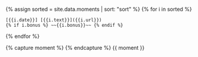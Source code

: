{% assign sorted = site.data.moments | sort: "sort" %}
{% for i in sorted %}
    
    [{{i.date}}] [{{i.text}}]({{i.url}})  
    {% if i.bonus %} ~~{{i.bonus}}~~ {% endif %}
    
{% endfor %}

{% capture moment %}
{% endcapture %}
    {{ moment }} 